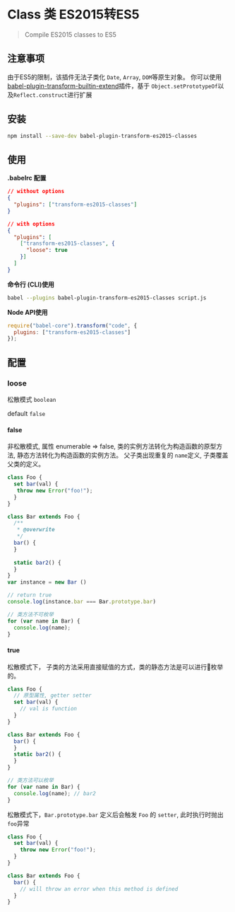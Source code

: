 # Class 类 ES2015转ES5

> Compile ES2015 classes to ES5

## 注意事项

由于ES5的限制，该插件无法子类化 `Date`, `Array`, `DOM`等原生对象。 你可以使用 [babel-plugin-transform-builtin-extend]()插件，基于 `Object.setPrototypeOf`以及`Reflect.construct`进行扩展

## 安装

```bash
npm install --save-dev babel-plugin-transform-es2015-classes
```

## 使用

**.babelrc 配置**
```json
// without options
{
  "plugins": ["transform-es2015-classes"]
}

// with options
{
  "plugins": [
    ["transform-es2015-classes", {
      "loose": true
    }]
  ]
}
```

**命令行 (CLI)使用**
```bash
babel --plugins babel-plugin-transform-es2015-classes script.js
```

**Node API使用**
```javascript
require("babel-core").transform("code", {
  plugins: ["transform-es2015-classes"]
});
```

## 配置

### loose

松散模式 `boolean`

default `false`

#### false 
非松散模式, 属性 enumerable => false, 类的实例方法转化为构造函数的原型方法, 静态方法转化为构造函数的实例方法。
父子类出现重复的 `name`定义, 子类覆盖父类的定义。
```javascript
class Foo {
  set bar(val) {
   throw new Error("foo!");
  }
}

class Bar extends Foo {
  /**
   * @overwrite
   */
  bar() {
  }
  
  static bar2() {
  }
}
var instance = new Bar ()

// return true
console.log(instance.bar === Bar.prototype.bar)

// 类方法不可枚举
for (var name in Bar) {
  console.log(name);
}

```

#### true 
松散模式下， 子类的方法采用直接赋值的方式，类的静态方法是可以进行枚举的。
```javascript
class Foo {
  // 原型属性, getter setter
  set bar(val) {
    // val is function
  }
}

class Bar extends Foo {
  bar() {
  }
  static bar2() {
  }
}

// 类方法可以枚举
for (var name in Bar) {
  console.log(name); // bar2
}
```

松散模式下，`Bar.prototype.bar` 定义后会触发 `Foo` 的 `setter`, 此时执行时抛出`foo`异常
```javascript
class Foo {
  set bar(val) {
    throw new Error("foo!");
  }
}

class Bar extends Foo {
  bar() {
    // will throw an error when this method is defined
  }
}
```